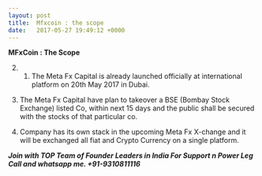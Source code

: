 ```yaml
---
layout: post
title:  Mfxcoin : the scope
date:   2017-05-27 19:49:12 +0000
---
```



**MFxCoin : The Scope**

2. 1. The Meta Fx Capital is already launched officially at international platform on 20th May 2017 in Dubai.

2. The Meta Fx Capital have plan to takeover a BSE (Bombay Stock Exchange) listed Co, within next 15 days and the public shall be secured with the stocks of that particular co.

3. Company has its own stack in the upcoming Meta Fx X-change and it will be exchanged all fiat and Crypto Currency on a single platform.


***Join with TOP Team of Founder Leaders in India For Support n Power Leg Call and whatsapp me. +91-9310811116***